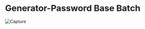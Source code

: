 # Generator-Password Base Batch
![Capture](https://user-images.githubusercontent.com/23151934/143574338-fb559f00-ff1c-44ec-bf4d-b77fd6b7a40f.PNG)
